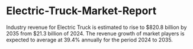 # Electric-Truck-Market-Report
Industry revenue for Electric Truck is estimated to rise to $820.8 billion by 2035 from $21.3 billion of 2024. The revenue growth of market players is expected to average at 39.4% annually for the period 2024 to 2035.

